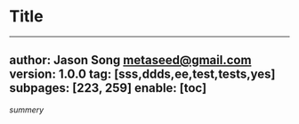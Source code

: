 # Title
---
author: Jason Song <metaseed@gmail.com>
version: 1.0.0
tag: [sss,ddds,ee,test,tests,yes]
subpages: [223, 259]
enable: [toc]
---
*summery*
